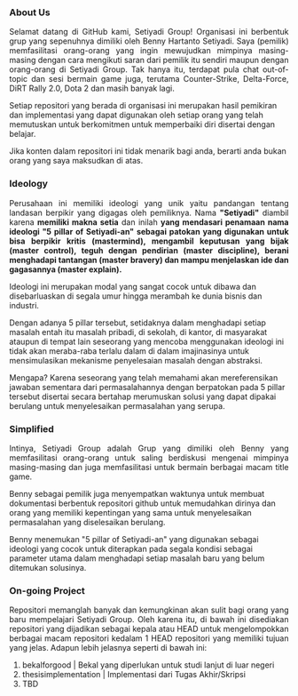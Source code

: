 <!--

**Here are some ideas to get you started:**

🙋‍♀️ A short introduction - what is your organization all about?
🌈 Contribution guidelines - how can the community get involved?
👩‍💻 Useful resources - where can the community find your docs? Is there anything else the community should know?
🍿 Fun facts - what does your team eat for breakfast?
🧙 Remember, you can do mighty things with the power of [Markdown](https://docs.github.com/github/writing-on-github/getting-started-with-writing-and-formatting-on-github/basic-writing-and-formatting-syntax)
-->

### About Us
<p align="justify">
Selamat datang di GitHub kami, Setiyadi Group! Organisasi ini berbentuk grup yang sepenuhnya dimiliki oleh Benny Hartanto Setiyadi. Saya (pemilik) memfasilitasi orang-orang yang ingin mewujudkan mimpinya masing-masing dengan cara mengikuti saran dari pemilik itu sendiri maupun dengan orang-orang di Setiyadi Group. Tak hanya itu, terdapat pula chat out-of-topic dan sesi bermain game juga, terutama Counter-Strike, Delta-Force, DiRT Rally 2.0, Dota 2 dan masih banyak lagi.

Setiap repositori yang berada di organisasi ini merupakan hasil pemikiran dan implementasi yang dapat digunakan oleh setiap orang yang telah memutuskan untuk berkomitmen untuk memperbaiki diri disertai dengan belajar. 

Jika konten dalam repositori ini tidak menarik bagi anda, berarti anda bukan orang yang saya maksudkan di atas.
</p align="justify">

### Ideology
<p align="justify">
Perusahaan ini memiliki ideologi yang unik yaitu pandangan tentang landasan berpikir yang digagas oleh pemiliknya. Nama <b>"Setiyadi"</b> diambil karena <b>memiliki makna setia</b> dan inilah <b>yang mendasari penamaan nama ideologi "5 pillar of Setiyadi-an" sebagai patokan yang digunakan untuk bisa berpikir kritis (mastermind), mengambil keputusan yang bijak (master control), teguh dengan pendirian (master discipline), berani menghadapi tantangan (master bravery) dan mampu menjelaskan ide dan gagasannya (master explain).</b>

Ideologi ini merupakan modal yang sangat cocok untuk dibawa dan disebarluaskan di segala umur hingga merambah ke dunia bisnis dan industri.

Dengan adanya 5 pillar tersebut, setidaknya dalam menghadapi setiap masalah entah itu masalah pribadi, di sekolah, di kantor, di masyarakat ataupun di tempat lain seseorang yang mencoba menggunakan ideologi ini tidak akan meraba-raba terlalu dalam di dalam imajinasinya untuk mensimulasikan mekanisme penyelesaian masalah dengan abstraksi. 

Mengapa? Karena seseorang yang telah memahami akan mereferensikan jawaban sementara dari permasalahannya dengan berpatokan pada 5 pillar tersebut disertai secara bertahap merumuskan solusi yang dapat dipakai berulang untuk menyelesaikan permasalahan yang serupa. 
</p align="justify">

### Simplified
<p align="justify">
Intinya, Setiyadi Group adalah Grup yang dimiliki oleh Benny yang memfasilitasi orang-orang untuk saling berdiskusi mengenai mimpinya masing-masing dan juga memfasilitasi untuk bermain berbagai macam title game.

Benny sebagai pemilik juga menyempatkan waktunya untuk membuat dokumentasi berbentuk repositori github untuk memudahkan dirinya dan orang yang memiliki kepentingan yang sama untuk menyelesaikan permasalahan yang diselesaikan berulang.

Benny menemukan "5 pillar of Setiyadi-an" yang digunakan sebagai ideologi yang cocok untuk diterapkan pada segala kondisi sebagai parameter utama dalam menghadapi setiap masalah baru yang belum ditemukan solusinya.
</p align="justify">

### On-going Project
<p align="justify">
Repositori memanglah banyak dan kemungkinan akan sulit bagi orang yang baru mempelajari Setiyadi Group. Oleh karena itu, di bawah ini disediakan repositori yang dijadikan sebagai kepala atau HEAD untuk mengelompokkan berbagai macam repositori kedalam 1 HEAD repositori yang memiliki tujuan yang jelas. Adapun lebih jelasnya seperti di bawah ini:

<ol>
<li>bekalforgood | Bekal yang diperlukan untuk studi lanjut di luar negeri</li>
<li>thesisimplementation | Implementasi dari Tugas Akhir/Skripsi </li>
<li>TBD </li>
</ol>
</p align="justify">

<!-- ### Career
<p align="justify">
Setelah membaca sekilas mengenai perusahaan ini, jika Anda ingin bergabung kepada kami mohon perhatikan beberapa disclaimer di bawah ini:
<ol>
<li>Perusahaan ini sekarang masih dalam skala kecil dan karir anda kemungkinan tidak dikenal atau diakui oleh khalayak umum dalam waktu dekat
<li>Tidak ada gaji yang bisa ditawarkan, selama perusahaan belum mendapatkan laba bersih setelah dikurangi oleh biaya operasional perusahaan.
<li>Budaya kerja yang lambat semacam siput perlu anda pahami karena perusahaan berorientasi pada solusi atau jawaban yang dapat dipertanggungjawabkan.
</li></li></li></li></ol>
</p align="justify"> -->


<!-- ### Didirikan
<p align="justify">
 30 Januari 2020 (secara privat)
 (Dipublikasi)
<p align="justify"> -->
